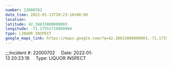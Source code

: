 ```yaml
---
number: 22000702
date_time: 2022-01-13T20:23:18+00:00
location: 
latitude: 42.38633880000003
longitude: -71.17551719999994
type: LIQUOR INSPECT
google_maps_link: https://maps.google.com/?q=42.38633880000003,-71.17551719999994
---
```


;;;Incident #: 22000702     Date: 2022‐01‐13 20:23:18     Type: LIQUOR INSPECT
